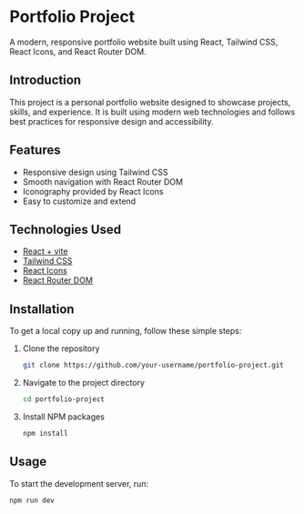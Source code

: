 # Portfolio Project

A modern, responsive portfolio website built using React, Tailwind CSS, React Icons, and React Router DOM.


## Introduction

This project is a personal portfolio website designed to showcase projects, skills, and experience. It is built using modern web technologies and follows best practices for responsive design and accessibility.

## Features

- Responsive design using Tailwind CSS
- Smooth navigation with React Router DOM
- Iconography provided by React Icons
- Easy to customize and extend

## Technologies Used

- [React + vite](https://vitejs.dev/)
- [Tailwind CSS](https://tailwindcss.com/)
- [React Icons](https://react-icons.github.io/react-icons/)
- [React Router DOM](https://reactrouter.com/)

## Installation

To get a local copy up and running, follow these simple steps:

1. Clone the repository
    ```sh
    git clone https://github.com/your-username/portfolio-project.git
    ```
2. Navigate to the project directory
    ```sh
    cd portfolio-project
    ```
3. Install NPM packages
    ```sh
    npm install
    ```

## Usage

To start the development server, run:

```sh
npm run dev
